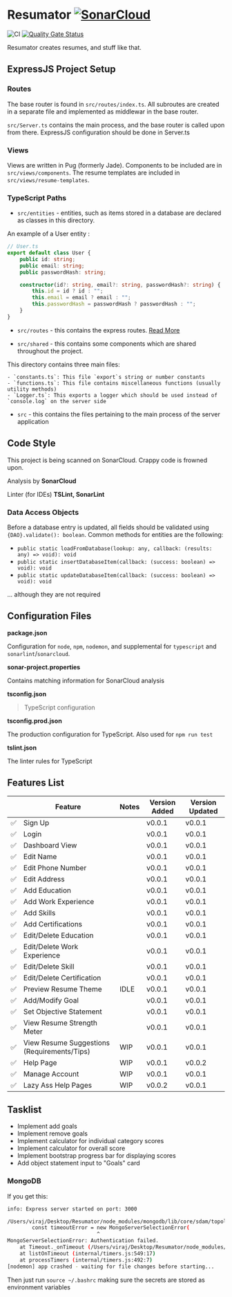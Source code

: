 # Resumator [![SonarCloud](https://sonarcloud.io/images/project_badges/sonarcloud-white.svg)](https://sonarcloud.io/dashboard?id=VirajShah21_Resumator)

![CI](https://github.com/VirajShah21/Resumator/workflows/CI/badge.svg) [![Quality Gate Status](https://sonarcloud.io/api/project_badges/measure?project=VirajShah21_Resumator&metric=alert_status)](https://sonarcloud.io/dashboard?id=VirajShah21_Resumator)

Resumator creates resumes, and stuff like that.

## ExpressJS Project Setup

### Routes

The base router is found in `src/routes/index.ts`. All subroutes are created in a separate file and implemented as middlewar in the base router.

`src/Server.ts` contains the main process, and the base router is called upon from there. ExpressJS configuration should be done in Server.ts

### Views

Views are written in Pug (formerly Jade). Components to be included are in `src/views/components`. The resume templates are included in `src/views/resume-templates`.

### TypeScript Paths

-   `src/entities` - entities, such as items stored in a database are declared as classes in this directory.

An example of a User entity :

```typescript
// User.ts
export default class User {
    public id: string;
    public email: string;
    public passwordHash: string;

    constructor(id?: string, email?: string, passwordHash?: string) {
        this.id = id ? id : "";
        this.email = email ? email : "";
        this.passwordHash = passwordHash ? passwordHash : "";
    }
}
```

-   `src/routes` - this contains the express routes. [Read More](#routes)

-   `src/shared` - this contains some components which are shared throughout the project.

This directory contains three main files:

    - `constants.ts`: This file `export`s string or number constants
    - `functions.ts`: This file contains miscellaneous functions (usually utility methods)
    - `Logger.ts`: This exports a logger which should be used instead of `console.log` on the server side

-   `src` - this contains the files pertaining to the main process of the server application

## Code Style

This project is being scanned on SonarCloud. Crappy code is frowned upon.

Analysis by **SonarCloud**

Linter (for IDEs) **TSLint, SonarLint**

### Data Access Objects

Before a database entry is updated, all fields should be validated using `{DAO}.validate(): boolean`. Common methods for entities are the following:

-   `public static loadFromDatabase(lookup: any, callback: (results: any) => void): void`
-   `public static insertDatabaseItem(callback: (success: boolean) => void): void`
-   `public static updateDatabaseItem(callback: (success: boolean) => void): void`

... although they are not required

## Configuration Files

**package.json**

Configuration for `node`, `npm`, `nodemon`, and supplemental for `typescript` and `sonarlint`/`sonarcloud`.

**sonar-project.properties**

Contains matching information for SonarCloud analysis

**tsconfig.json**

> TypeScript configuration

**tsconfig.prod.json**

The production configuration for TypeScript. Also used for `npm run test`

**tslint.json**

The linter rules for TypeScript

## Features List

|                    | Feature                                     | Notes | Version Added | Version Updated |
| ------------------ | ------------------------------------------- | ----- | ------------- | --------------- |
| :white_check_mark: | Sign Up                                     |       | v0.0.1        | v0.0.1          |
| :white_check_mark: | Login                                       |       | v0.0.1        | v0.0.1          |
| :white_check_mark: | Dashboard View                              |       | v0.0.1        | v0.0.1          |
| :white_check_mark: | Edit Name                                   |       | v0.0.1        | v0.0.1          |
| :white_check_mark: | Edit Phone Number                           |       | v0.0.1        | v0.0.1          |
| :white_check_mark: | Edit Address                                |       | v0.0.1        | v0.0.1          |
| :white_check_mark: | Add Education                               |       | v0.0.1        | v0.0.1          |
| :white_check_mark: | Add Work Experience                         |       | v0.0.1        | v0.0.1          |
| :white_check_mark: | Add Skills                                  |       | v0.0.1        | v0.0.1          |
| :white_check_mark: | Add Certifications                          |       | v0.0.1        | v0.0.1          |
| :white_check_mark: | Edit/Delete Education                       |       | v0.0.1        | v0.0.1          |
| :white_check_mark: | Edit/Delete Work Experience                 |       | v0.0.1        | v0.0.1          |
| :white_check_mark: | Edit/Delete Skill                           |       | v0.0.1        | v0.0.1          |
| :white_check_mark: | Edit/Delete Certification                   |       | v0.0.1        | v0.0.1          |
| :white_check_mark: | Preview Resume Theme                        | IDLE  | v0.0.1        | v0.0.1          |
| :white_check_mark: | Add/Modify Goal                             |       | v0.0.1        | v0.0.1          |
| :white_check_mark: | Set Objective Statement                     |       | v0.0.1        | v0.0.1          |
| :white_check_mark: | View Resume Strength Meter                  |       | v0.0.1        | v0.0.1          |
| :white_check_mark: | View Resume Suggestions (Requirements/Tips) | WIP   | v0.0.1        | v0.0.1          |
| :white_check_mark: | Help Page                                   | WIP   | v0.0.1        | v0.0.2          |
| :white_check_mark: | Manage Account                              | WIP   | v0.0.1        | v0.0.1          |
| :white_check_mark: | Lazy Ass Help Pages                         | WIP   | v0.0.2        | v0.0.1          |

## Tasklist

-   Implement add goals
-   Implement remove goals
-   Implement calculator for individual category scores
-   Implement calculator for overall score
-   Implement bootstrap progress bar for displaying scores
-   Add object statement input to "Goals" card

### MongoDB

If you get this:

```bash
info: Express server started on port: 3000

/Users/viraj/Desktop/Resumator/node_modules/mongodb/lib/core/sdam/topology.js:430
        const timeoutError = new MongoServerSelectionError(
                             ^
MongoServerSelectionError: Authentication failed.
    at Timeout._onTimeout (/Users/viraj/Desktop/Resumator/node_modules/mongodb/lib/core/sdam/topology.js:430:30)
    at listOnTimeout (internal/timers.js:549:17)
    at processTimers (internal/timers.js:492:7)
[nodemon] app crashed - waiting for file changes before starting...
```

Then just run `source ~/.bashrc` making sure the secrets are stored as environment variables
